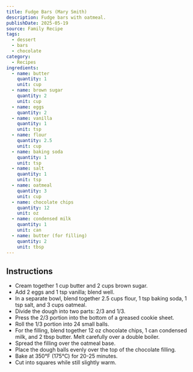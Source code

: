 ```yaml
---
title: Fudge Bars (Mary Smith)
description: Fudge bars with oatmeal.  
publishDate: 2025-05-19
source: Family Recipe
tags:
  - dessert
  - bars
  - chocolate
category:
  - Recipes
ingredients:
  - name: butter
    quantity: 1
    unit: cup
  - name: brown sugar
    quantity: 2
    unit: cup
  - name: eggs
    quantity: 2
  - name: vanilla
    quantity: 1
    unit: tsp
  - name: flour
    quantity: 2.5
    unit: cup
  - name: baking soda
    quantity: 1
    unit: tsp
  - name: salt
    quantity: 1
    unit: tsp
  - name: oatmeal
    quantity: 3
    unit: cup
  - name: chocolate chips
    quantity: 12
    unit: oz
  - name: condensed milk
    quantity: 1
    unit: can
  - name: butter (for filling)
    quantity: 2
    unit: tbsp
---
```


## Instructions

- Cream together 1 cup butter and 2 cups brown sugar.
- Add 2 eggs and 1 tsp vanilla; blend well.
- In a separate bowl, blend together 2.5 cups flour, 1 tsp baking soda, 1 tsp salt, and 3 cups oatmeal.
- Divide the dough into two parts: 2/3 and 1/3.
- Press the 2/3 portion into the bottom of a greased cookie sheet.
- Roll the 1/3 portion into 24 small balls.
- For the filling, blend together 12 oz chocolate chips, 1 can condensed milk, and 2 tbsp butter. Melt carefully over a double boiler.
- Spread the filling over the oatmeal base.
- Place the dough balls evenly over the top of the chocolate filling.
- Bake at 350°F (175°C) for 20-25 minutes.
- Cut into squares while still slightly warm.
